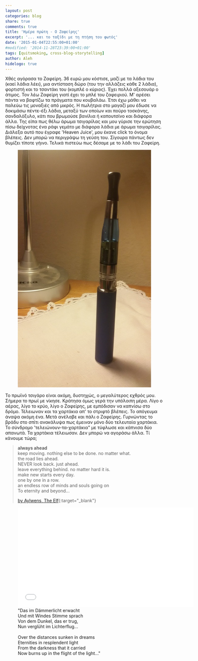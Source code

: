 ```yaml
---
layout: post
categories: blog
share: true
comments: true
title: 'Ημέρα πρώτη - Ο Ζαφείρης'
excerpt: '... και το ταξίδι με τη πτήση του φωτός'
date: '2015-01-04T22:55:00+01:00'
#modified: '2014-11-28T23:39:00+01:00'
tags: [quitsmoking, cross-blog-storytelling]
author: Aleh
hidelogo: true
---
```

Χθές αγόρασα το Ζαφείρη. 36 ευρώ μου κόστισε, μαζί με τα λάδια του (καεί λάδια λέει), μια αντίσταση δώρο (του την αλλάζεις κάθε 2 λάδια), φορτιστή και το τσαντάκι του (κομπλέ ο κύριος). Έχει πολλά αξεσουάρ ο άτιμος. Τον λέω Ζαφείρη γιατί έχει το μπλέ του ζαφειριού. Μ' αρέσει πάντα να βαφτίζω τα πράγματα που κουβαλάω. Έτσι έχω μάθει να παλεύω τις μοναξιές από μικρός. Η πωλήτρια στο μαγαζί μου έδωσε να δοκιμάσω πέντε-έξι λάδια, μεταξύ των οποίων και πούρο τοσκάνης, σανδαλόξυλο, κάτι που βρωμούσε βανίλια ή καπουτσίνο και διάφορα άλλα. Της είπα πως θέλω άρωμα τσιγαρίλας και μου γύρισε την ερώτηση πίσω δείχνοτας ένα ράφι γεμάτο με διάφορα λάδια με άρωμα τσιγαρίλας. Διάλεξα αυτό που έγραφε 'Heaven Juice', μου έκανε click το όνομα βλέπεις. Δεν μπορώ να περιγράψω τη γεύση του. Σίγουρα πάντως δεν θυμίζει τίποτε γήινο. Τελικά πιστεύω πως δέσαμε με το λάδι του Ζαφείρη. 

<figure>
    <a href="/images/posts/diary/zafiris.jpg"><img src="/images/posts/diary/zafiris.jpg" alt="zafiris-Image" class="center"/></a>
</figure>

Το πρωϊνό τσιγάρο είναι ακόμη, δυστηχώς, ο μεγαλύτερος εχθρός μου. Σήμερα το πρωϊ με νίκησε. Κράτησα όμως γερά την υπόλοιπη μέρα. Λίγο ο αέρας, λίγο το κρύο, λίγο ο Ζαφείρης, με εμπόδισαν να καπνίσω στο δρόμο. Τέλειωναν και τα χαρτάκια απ' το στριφτό βλέπεις. Το απόγευμα άναψα ακόμη ένα. Μετά ανέλαβε και πάλι ο Ζαφείρης. Γυρνώντας το βράδυ στο σπίτι ανακάλυψα πως έμειναν μόνο δύο τελευταία χαρτάκια. Το σύνδρομο 'τελειώνουν-τα-χαρτάκια" με τύφλωσε και κάπνισα δύο απανωτά. Τα χαρτάκια τέλειωσαν. Δεν μπορώ να αγοράσω άλλα. Τί κάνουμε τώρα;

> **always ahead** <br/>
> keep moving. nothing else to be done. no matter what.<br/>
> the road lies ahead.<br/>
> NEVER look back. just ahead.<br/>
> leave everything behind. no matter hard it is.<br/>
> make new starts every day.<br/>
> one by one in a row.<br/>
> an endless row of minds and souls going on<br/>
> To eternity and beyond...<br/>
>
>[by Aylwens, The Elf](http://aylwens.blogspot.nl/2013/06/always-ahead.html){:target="_blank"}

<figure>
    <iframe width="560" height="315" src="//www.youtube.com/embed/KA2joASAb8I" frameborder="0" allowfullscreen>&nbsp;</iframe>
    <figcaption>"Das im Dämmerlicht erwacht<br/>Und mit Windes Stimme sprach<br/>Von dem Dunkel, das er trug,<br/>Nun verglüht im Lichterflug...<br/><br/>Over the distances sunken in dreams<br/>Eternities in resplendent light<br/>From the darkness that it carried<br/>Now burns up in the flight of the light..."</figcaption>
</figure>